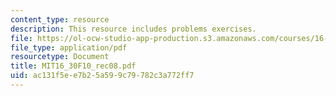 ```yaml
---
content_type: resource
description: This resource includes problems exercises.
file: https://ol-ocw-studio-app-production.s3.amazonaws.com/courses/16-30-feedback-control-systems-fall-2010/ac131f5ee7b25a599c79782c3a772ff7_MIT16_30F10_rec08.pdf
file_type: application/pdf
resourcetype: Document
title: MIT16_30F10_rec08.pdf
uid: ac131f5e-e7b2-5a59-9c79-782c3a772ff7
---
```


